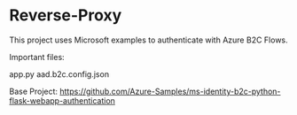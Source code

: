 # Reverse-Proxy
This project uses Microsoft examples to authenticate with Azure B2C Flows.

Important files:

app.py
aad.b2c.config.json

Base Project:
https://github.com/Azure-Samples/ms-identity-b2c-python-flask-webapp-authentication